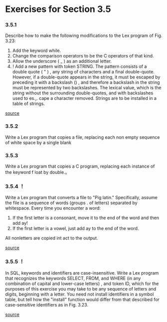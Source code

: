 # Exercises for Section 3.5

### 3.5.1

Describe how to make the following modifications to the Lex
program of Fig. 3.23:

1. Add the keyword while.
2. Change the comparison operators to be the C operators of that kind.
3. Allow the underscore ( _ ) as an additional letter.
4. ! Add a new pattern with token STRING. The pattern consists of a double­
quote ( " ) , any string of characters and a final double-quote. However,
if a double-quote appears in the string, it must be escaped by preceding
it with a backslash (\) , and therefore a backslash in the string must be
represented by two backslashes. The lexical value, which is the string
without the surrounding double-quotes, and with backslashes used to es.,.
cape a character removed. Strings are to be installed in a table of strings.

[source](./src/lex.l)

### 3.5.2

Write a Lex program that copies a file, replacing each non­
empty sequence of white space by a single blank

### 3.5.3

Write a Lex program that copies a C program, replacing each
instance of the keyword f loat by double.。

### 3.5.4 ！

Write a Lex program that converts a file to "Pig latin."
Specifically, assume the file is a sequence of words (groups . of letters) separated
by whitespace. Every time you encounter a word:

1. If the first letter is a consonant, move it to the end of the word and then
add ay!
2. If the first letter is a vowel, just add ay to the end of the word.

All nonletters are copied int act to the output.

[source](./src/lex2.l)

### 3.5.5 ！

In SQL, keywords and identifiers are case-insensitive. Write
a Lex program that recognizes the keywords SELECT, FROM, and WHERE (in any
combination of capital and lower-case letters) , and token ID, which for the
purposes of this exercise you may take to be any sequence of letters and digits,
beginning with a letter. You need not install identifiers in a symbol table, but
tell how the "install" function would differ from that described for case-sensitive
identifiers as in Fig. 3.23.

[source](./src/lex3.l)
